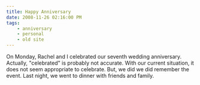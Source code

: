 ```yaml
---
title: Happy Anniversary
date: 2008-11-26 02:16:00 PM
tags:
    - anniversary
    - personal
    - old site
---
```


On Monday, Rachel and I celebrated our seventh wedding anniversary. Actually, "celebrated" is probably not accurate. With our current situation, it does not seem appropriate to celebrate. But, we did we did remember the event. Last night, we went to dinner with friends and family.
